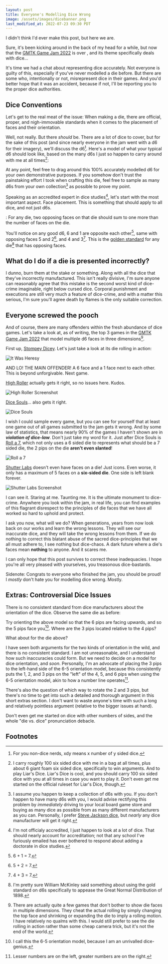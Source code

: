 ```yaml
---
layout: post
title: Everyone's Modelling Dice Wrong
image: /assets/images/dicebanner.png
last_modified_at: 2022-07-23 09:30 PDT
---
```

<script type="module" src="https://unpkg.com/@google/model-viewer/dist/model-viewer.min.js"></script>
I didn't think I'd ever make this post, but here we are.

Sure, it's been kicking around in the back of my head for a while, but now that the [GMTK Game Jam 2022](https://itch.io/jam/gmtk-jam-2022) is over <!--more-->, and its theme specifically deals with dice...

It's time we had a chat about representing dice accurately. Not everyone is guilty of this, especially if you've never modelled a die before. But there are some who, intentionally or not, misrepresent dice in their games. And you'd better hope that it was an accident, because if not, I'll be reporting you to the proper dice authorities.

## Dice Conventions

Let's get to the real meat of the issue: When making a die, there are official, proper, and nigh-immovable standards when it comes to the placement of faces and their orientation.

Well, not really. But there *should* be. There are a lot of dice to cover, but for the sake of this post (and since nearly everyone in the jam went with a d6 for their imagery), we'll discuss the d6[^1]. Here's a model of what your typical d6 should look like, based on the many d6s I just so happen to carry around with me at all times[^2]:

[^1]: For you non-dice nerds, xdy means x number of y sided dice.
[^2]: I carry roughly 100 six sided dice with me in a bag at all times, plus about 6 giant foam six sided dice, specifically to win arguments. And to play Liar's Dice. Liar's Dice is cool, and you should carry 100 six sided dice with you at all times in case you want to play it. Don't even get me started on the official ruleset for Liar's Dice, though.

<model-viewer alt="A REAL Six Sided Die" src="/assets/models/d6.glb" camera-controls disable-zoom style="width: 400px; height: 400px; margin-left: auto; margin-right: auto;"></model-viewer>

At any point, feel free to drag around this 100% accurately modelled d6 for your own demonstrative purposes. If you somehow don't trust the painstaking effort I took when crafting this die, feel free to sample as many d6s from your own collection[^collection] as possible to prove my point.

[^collection]: I assume you happen to keep a collection of d6s with you. If you don't happen to have many d6s with you, I would advise rectifying this problem by *immediately* driving to your local board game store and buying as many dice as possible from as many different manufacturers as you can. Personally, I prefer [Steve Jackson dice](http://www.sjgames.com/dice/), but *nearly* any dice manufacturer will get it right.

Speaking as an accredited expert in dice studies[^accredit], let's start with the most important aspect. Face placement. This is something that should apply to all dice, and not just d6s.

: For any die, two opposing faces on that die should sum to one more than the number of faces on the die.

[^accredit]: I'm not officialy accredited, I just happen to look at a lot of dice. That should nearly account for accreditation; not that any school I've furiously emailed has ever bothered to respond about adding a doctorate in dice studies.

You'll notice on any good d6, 6 and 1 are opposite each other[^3], same with opposing faces 5 and 2[^4], and 4 and 3[^5]. This is the <u>golden standard</u> for any die[^source] that has opposing faces.

[^3]: 6 + 1 = 7.
[^4]: 5 + 2 = 7.
[^5]: 4 + 3 = 7.
[^source]: I'm pretty sure William McKinley said something about using the gold standard on d6s specifically to appease the Great Normal Distribution of 1898.

## What do I do if a die is presented incorrectly?

I dunno, burn them at the stake or something. Along with all the dice that they've incorrectly manufactured. This isn't really divisive, I'm sure anyone can reasonably agree that this mistake is the second worst kind of dice-crime imaginable, right below cursed dice. Corporal punishment and executions are still very much a feature of dice-crime, and with a matter this serious, I'm sure you'll agree death by flames is the only suitable correction.

## Everyone screwed the pooch

And of course, there are many offenders within the fresh abundance of dice games. Let's take a look at, as of writing, the top 3 games in the [GMTK Game Jam 2022](https://itch.io/jam/gmtk-jam-2022) that model multiple d6 faces in three dimensions[^2d].

[^2d]: There are actually quite a few games that don't bother to show die faces in multiple dimensions. They cheat the actual rolling by simply changing the top face and shrinking or expanding the die to imply a rolling motion. I have relatively no qualms with this. I would still prefer to see the die rolling in action rather than some cheap camera trick, but it's not the end of the world.

First up, [Stompey Dicey](https://badpiggy.itch.io/stompey-dicey). Let's just take a look at its die rolling in action:

![It Was Heresy](/assets/images/dice/HERETIC.PNG)

AND LO! THE MAIN OFFENDER! A 6 face and a 1 face next to each other. This is beyond unforgivable. Next game.

[High Roller](https://blurofficial.itch.io/high-roller-gmtk-2022) actually gets it right, so no issues here. Kudos.

![High Roller Screenshot](/assets/images/dice/highroller.PNG)

[Dice Souls](https://featurekreep.itch.io/dice-souls)... also gets it right.

![Dice Souls](/assets/images/dice/dicesouls.PNG)

I wish I could sample every game, but you can see for yourself that at least one game out of all games submitted to the jam gets it wrong. And by some law of statistics, that means nearly 90% of the games I haven't shown are in ***violation of dice-law***. Don't just take my word for it. Just after Dice Souls is [Roll a 7](https://fm233.itch.io/roll-a-7), which not only uses a 6 sided die to represents what should be a 7 sided die, the 2 pips on the die **aren't even slanted**!

![Roll a 7](/assets/images/dice/Rolla7.PNG)

[Shutter Labs](https://tarodev.itch.io/shutter-labs) doesn't even have faces on a die! Just icons. Even worse, it only has a maximum of 5 faces on a **six-sided die**. One side is left blank forever.

![Shutter Labs Screenshot](/assets/images/dice/shutterlabsscreenshot.png)

I can see it. Staring at me. Taunting me. It is the ultimate monument to dice-crime. Anywhere you look within the jam, in real life, you can find examples of this flagrant disrespect to the principles of die faces that we have all worked so hard to uphold and protect.

I ask you now, what will we do? When generations, years from now look back on our works and learn the wrong lessons. They will see our inaccurate dice, and they will take the wrong lessons from them. If we do nothing to correct this blatant abuse of the sacred dice-principles that we all must adhere to, I see nothing but dice-chaos. A dark future where a die's faces mean **nothing** to anyone. And it scares me.

I can only hope that this post survives to correct these inadequacies. I hope you're all very pleased with yourselves, you treasonous dice-bastards.

Sidenote: Congrats to everyone who finished the jam, you should be proud! I *mostly* don't hate you for modelling dice wrong. Mostly.

## Extras: Controversial Dice Issues

There is no consistent standard from dice manufacturers about the orientation of the dice. Observe the same die as before:

<model-viewer alt="Six Sided Die Option 1" src="/assets/models/d6.glb" camera-controls disable-zoom style="width: 400px; height: 400px; margin-left: auto; margin-right: auto;"></model-viewer>

Try orienting the above model so that the 6 pips are facing upwards, and so the 5 pips face you[^6]. Where are the 3 pips located relative to the 4 pips?

[^6]: I call this the 6-5 orientation model, because I am an unrivalled dice-genius.

<model-viewer alt="Six Sided Die Option 2" src="/assets/models/alterd6.glb" camera-controls disable-zoom style="width: 400px; height: 400px; margin-left: auto; margin-right: auto;"></model-viewer>

What about for the die above?

I have seen both arguments for the two kinds of orientation in the wild, and there is no consistent standard. I am not unreasonable, and I understand how such inaccuracies could form. But we need to decide on a model for dice orientation, and *soon*. Personally, I'm an advocate of placing the 3 pips to the left-hand side of the 6-5 orientation model, because this consistently puts the 1, 2, and 3 pips on the "left" of the 4, 5, and 6 pips when using the 6-5 orientation model, akin to how a number line operates[^7].

[^7]: Lesser numbers are on the left, greater numbers are on the right.

There's also the question of which way to rotate the 2 and 3 pips, but there's no time to get into such a detailed and thorough argument in this short extras section. I don't want to waste anyone's time with such a long and relatively pointless argument (relative to the bigger issues at hand).

Don't even get me started on dice with other numbers of sides, and the whole "die vs. dice" pronunciation debacle.

## Footnotes